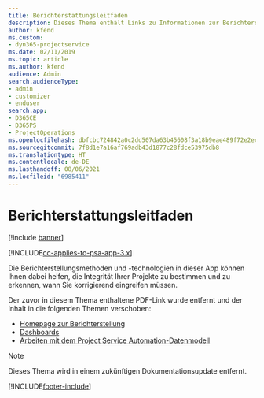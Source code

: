 ```yaml
---
title: Berichterstattungsleitfaden
description: Dieses Thema enthält Links zu Informationen zur Berichterstellung.
author: kfend
ms.custom:
- dyn365-projectservice
ms.date: 02/11/2019
ms.topic: article
ms.author: kfend
audience: Admin
search.audienceType:
- admin
- customizer
- enduser
search.app:
- D365CE
- D365PS
- ProjectOperations
ms.openlocfilehash: dbfcbc724842a0c2dd507da63b45608f3a18b9eae489f72e2ec0bd50f9fd2f24
ms.sourcegitcommit: 7f8d1e7a16af769adb43d1877c28fdce53975db8
ms.translationtype: HT
ms.contentlocale: de-DE
ms.lasthandoff: 08/06/2021
ms.locfileid: "6985411"
---
```

# <a name="reporting-guide"></a>Berichterstattungsleitfaden

[!include [banner](../../includes/psa-now-project-operations.md)]

[!INCLUDE[cc-applies-to-psa-app-3.x](../../includes/cc-applies-to-psa-app-3x.md)]

Die Berichterstellungsmethoden und -technologien in dieser App können Ihnen dabei helfen, die Integrität Ihrer Projekte zu bestimmen und zu erkennen, wann Sie korrigierend eingreifen müssen. 

Der zuvor in diesem Thema enthaltene PDF-Link wurde entfernt und der Inhalt in die folgenden Themen verschoben:

- [Homepage zur Berichterstellung](../reports-reporting-dynamics-365-project-service.md)
- [Dashboards](../reports-dashboards.md)
- [Arbeiten mit dem Project Service Automation-Datenmodell](../reports-working-project-service-data-model.md)

> [!NOTE]
> Dieses Thema wird in einem zukünftigen Dokumentationsupdate entfernt. 


[!INCLUDE[footer-include](../../includes/footer-banner.md)]